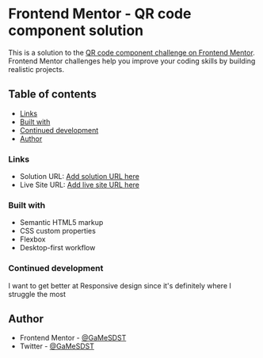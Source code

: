# Frontend Mentor - QR code component solution

This is a solution to the [QR code component challenge on Frontend Mentor](https://www.frontendmentor.io/challenges/qr-code-component-iux_sIO_H). Frontend Mentor challenges help you improve your coding skills by building realistic projects. 

## Table of contents


- [Links](#links)
- [Built with](#built-with)
- [Continued development](#continued-development)
- [Author](#author)

### Links

- Solution URL: [Add solution URL here](https://www.frontendmentor.io/solutions/qrcodecomponent-with-simple-html-and-css--TVsuqUAoX)
- Live Site URL: [Add live site URL here](https://gamesdst.github.io/qr-code-component/)

### Built with

- Semantic HTML5 markup
- CSS custom properties
- Flexbox
- Desktop-first workflow

### Continued development

I want to get better at Responsive design since it's definitely where I struggle the most

## Author

- Frontend Mentor - [@GaMeSDST](https://www.frontendmentor.io/profile/GaMeSDST)
- Twitter - [@GaMeSDST](https://twitter.com/GaMeSDST)
